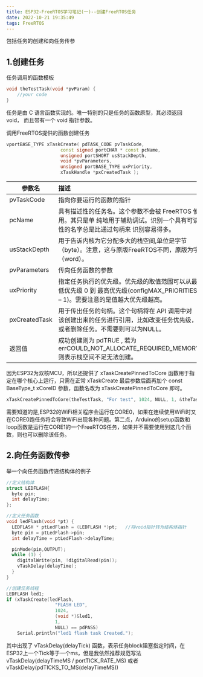 ```yaml
---
title: ESP32-FreeRTOS学习笔记(一)--创建FreeRTOS任务
date: 2022-10-21 19:35:49
tags: FreeRTOS
---
```


包括任务的创建和向任务传参

## 1.创建任务

任务调用的函数模板

```c++
void theTestTask(void *pvParam) {
	//your code
}
```

任务是由 C 语言函数实现的。唯一特别的只是任务的函数原型，其必须返回 void， 而且带有一个 void 指针参数。

调用FreeRTOS提供的函数创建任务

```c++
vportBASE_TYPE xTaskCreate( pdTASK_CODE pvTaskCode, 
					const signed portCHAR * const pcName, 
					unsigned portSHORT usStackDepth, 
					void *pvParameters, 
					unsigned portBASE_TYPE uxPriority, 
					xTaskHandle *pxCreatedTask );
```

| 参数名        | 描述                                                         |
| ------------- | :----------------------------------------------------------- |
| pvTaskCode    | 指向你要运行的函数的指针                                     |
| pcName        | 具有描述性的任务名。这个参数不会被 FreeRTOS 使用。其只是单 纯地用于辅助调试。识别一个具有可读性的名字总是比通过句柄来 识别容易得多。 |
| usStackDepth  | 用于告诉内核为它分配多大的栈空间,单位是字节（byte）。注意，这与原版FreeRTOS不同，原版为字（word）。 |
| pvParameters  | 传向任务函数的参数                                           |
| uxPriority    | 指定任务执行的优先级。优先级的取值范围可以从最低优先级 0 到 最高优先级(configMAX_PRIORITIES – 1)。需要注意的是值越大优先级越高。 |
| pxCreatedTask | 用于传出任务的句柄。这个句柄将在 API 调用中对 该创建出来的任务进行引用，比如改变任务优先级，或者删除任务。不需要则可以为NULL。 |
| 返回值        | 成功创建则为 pdTRUE , 若为errCOULD_NOT_ALLOCATE_REQUIRED_MEMORY 则表示栈空间不足无法创建。 |

因为ESP32为双核MCU，所以还提供了 xTaskCreatePinnedToCore 函数用于指定在哪个核心上运行，只需在正常 xTaskCreate 最后参数后面再加个 const BaseType_t xCoreID 参数，函数名改为 xTaskCreatePinnedToCore 即可。

```c++
xTaskCreatePinnedToCore(theTestTask, "For test", 1024, NULL, 1, &theTaskHandle, 1);	//指定到了CORE1运行该任务
```

需要知道的是,ESP32的WiFi相关程序会运行在CORE0，如果在连续使用WiFi时又在CORE0跑任务将会导致WiFi出现各种问题。第二点，Arduino的setup函数和loop函数是运行在CORE1的一个FreeRTOS任务，如果并不需要使用到这几个函数，则也可以删除该任务。

## 2.向任务函数传参

举一个向任务函数传递结构体的例子

```c++
//定义结构体
struct LEDFLASH{
  byte pin;
  int delayTime;
};

//定义任务函数
void ledFlash(void *pt) {
  LEDFLASH * ptLedFlash = (LEDFLASH *)pt;	//将void指针转为结构体指针
  byte pin = ptLedFlash->pin;
  int delayTime = ptLedFlash->delayTime;

  pinMode(pin,OUTPUT);
  while (1) {
    digitalWrite(pin, !digitalRead(pin));
    vTaskDelay(delayTime);
  }
}

//创建任务线程
LEDFLASH led1;
if (xTaskCreate(ledFlash,
                  "FLASH LED",
                  1024,
                  (void *)&led1,
                  1,
                  NULL) == pdPASS)
    Serial.println("led1 flash task Created.");
```

其中出现了 vTaskDelay(delayTick) 函数，表示任务block阻塞指定时间，在ESP32上一个Tick等于一个ms，但是我依然推荐规范写法 vTaskDelay(delayTimeMS / portTICK_RATE_MS) 或者 vTaskDelay(pdTICKS_TO_MS(delayTimeMS))
